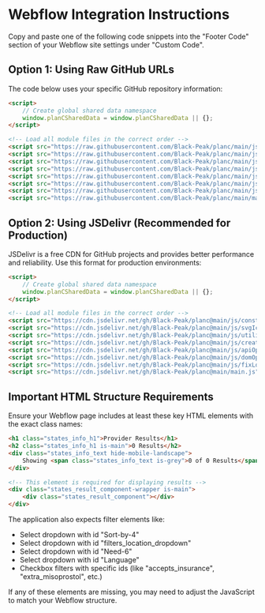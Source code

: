 # Webflow Integration Instructions

Copy and paste one of the following code snippets into the "Footer Code" section of your Webflow site settings under "Custom Code".

## Option 1: Using Raw GitHub URLs

The code below uses your specific GitHub repository information:

```html
<script>
    // Create global shared data namespace
    window.planCSharedData = window.planCSharedData || {};
</script>

<!-- Load all module files in the correct order -->
<script src="https://raw.githubusercontent.com/Black-Peak/planc/main/js/constants.js"></script>
<script src="https://raw.githubusercontent.com/Black-Peak/planc/main/js/svgIcons.js"></script>
<script src="https://raw.githubusercontent.com/Black-Peak/planc/main/js/utilityFunctions.js"></script>
<script src="https://raw.githubusercontent.com/Black-Peak/planc/main/js/createRow.js"></script>
<script src="https://raw.githubusercontent.com/Black-Peak/planc/main/js/apiOperations.js"></script>
<script src="https://raw.githubusercontent.com/Black-Peak/planc/main/js/domOperations.js"></script>
<script src="https://raw.githubusercontent.com/Black-Peak/planc/main/js/fixLogicJS.js"></script>
<script src="https://raw.githubusercontent.com/Black-Peak/planc/main/main.js"></script>
```

## Option 2: Using JSDelivr (Recommended for Production)

JSDelivr is a free CDN for GitHub projects and provides better performance and reliability.
Use this format for production environments:

```html
<script>
    // Create global shared data namespace
    window.planCSharedData = window.planCSharedData || {};
</script>

<!-- Load all module files in the correct order -->
<script src="https://cdn.jsdelivr.net/gh/Black-Peak/planc@main/js/constants.js"></script>
<script src="https://cdn.jsdelivr.net/gh/Black-Peak/planc@main/js/svgIcons.js"></script>
<script src="https://cdn.jsdelivr.net/gh/Black-Peak/planc@main/js/utilityFunctions.js"></script>
<script src="https://cdn.jsdelivr.net/gh/Black-Peak/planc@main/js/createRow.js"></script>
<script src="https://cdn.jsdelivr.net/gh/Black-Peak/planc@main/js/apiOperations.js"></script>
<script src="https://cdn.jsdelivr.net/gh/Black-Peak/planc@main/js/domOperations.js"></script>
<script src="https://cdn.jsdelivr.net/gh/Black-Peak/planc@main/js/fixLogicJS.js"></script>
<script src="https://cdn.jsdelivr.net/gh/Black-Peak/planc@main/main.js"></script>
```

## Important HTML Structure Requirements

Ensure your Webflow page includes at least these key HTML elements with the exact class names:

```html
<h1 class="states_info_h1">Provider Results</h1>
<h2 class="states_info_h1 is-main">0 Results</h2>
<div class="states_info_text hide-mobile-landscape">
    Showing <span class="states_info_text is-grey">0 of 0 Results</span>
</div>

<!-- This element is required for displaying results -->
<div class="states_result_component-wrapper is-main">
    <div class="states_result_component"></div>
</div>
```

The application also expects filter elements like:
- Select dropdown with id "Sort-by-4"
- Select dropdown with id "filters_location_dropdown"
- Select dropdown with id "Need-6"
- Select dropdown with id "Language"
- Checkbox filters with specific ids (like "accepts_insurance", "extra_misoprostol", etc.)

If any of these elements are missing, you may need to adjust the JavaScript to match your Webflow structure. 

<script>
    // Create global shared data namespace
    window.planCSharedData = window.planCSharedData || {};
</script>

<!-- Load all module files in the correct order -->
<script src="https://cdn.jsdelivr.net/gh/Black-Peak/planc@main/js/constants.js"></script>
<script src="https://cdn.jsdelivr.net/gh/Black-Peak/planc@main/js/svgIcons.js"></script>
<script src="https://cdn.jsdelivr.net/gh/Black-Peak/planc@main/js/utilityFunctions.js"></script>
<script src="https://cdn.jsdelivr.net/gh/Black-Peak/planc@main/js/createRow.js"></script>
<script src="https://cdn.jsdelivr.net/gh/Black-Peak/planc@main/js/apiOperations.js"></script>
<script src="https://cdn.jsdelivr.net/gh/Black-Peak/planc@main/js/domOperations.js"></script>
<script src="https://cdn.jsdelivr.net/gh/Black-Peak/planc@main/js/fixLogicJS.js"></script>
<script src="https://cdn.jsdelivr.net/gh/Black-Peak/planc@main/main.js"></script>
<script defer src="https://cdn.jsdelivr.net/npm/@finsweet/attributes-queryparam@1/queryparam.js"></script> 